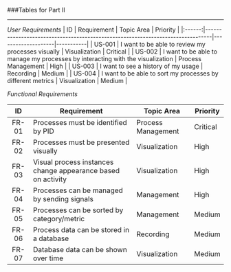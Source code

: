###Tables for Part II

---



*User Requirements*
|   ID   | Requirement                                                                    | Topic Area         | Priority  |
|:------:|--------------------------------------------------------------------------------|--------------------|-----------|
| US-001 | I want to be able to review  my processes visually                             | Visualization      | Critical  |
| US-002 | I want to be able to manage my processes by interacting with the visualization | Process Management | High      |
| US-003 | I want to see a history of my usage                                            | Recording          | Medium    |
| US-004 | I want to be able to sort my processes by different metrics                    | Visualization      | Medium    |


*Functional Requirements*

| ID | Requirement | Topic Area | Priority |
| :---: | --- | --- | --- |
| FR-01 | Processes must be identified by PID | Process Management | Critical |
| FR-02 | Processes must be presented visually | Visualization | High |
| FR-03 | Visual process instances change appearance based on activity | Visualization | High |
| FR-04 | Processes can be managed by sending signals | Management | High |
| FR-05 | Processes can be sorted by category/metric | Management | Medium |
| FR-06 | Process data can be stored in a database | Recording | Medium |
| FR-07 | Database data can be shown over time | Visualization | Medium |

